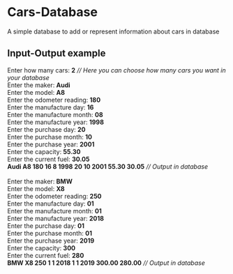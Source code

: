 # Cars-Database
A simple database to add or represent information about cars in database

## Input-Output example 
Enter how many cars: **2**                            *// Here you can choose how many cars you want in your database*  
Enter the maker: **Audi**  
Enter the model: **A8**  
Enter the odometer reading: **180**  
Enter the manufacture day: **16**  
Enter the manufacture month: **08**  
Enter the manufacture year: **1998**  
Enter the purchase day: **20**  
Enter the purchase month: **10**  
Enter the purchase year: **2001**  
Enter the capacity: **55.30**  
Enter the current fuel: **30.05**  
**Audi A8 180 16 8 1998 20 10 2001 55.30 30.05**        *// Output in database*  <br>   
Enter the maker: **BMW**  
Enter the model: **X8**  
Enter the odometer reading: **250**  
Enter the manufacture day: **01**  
Enter the manufacture month: **01**  
Enter the manufacture year: **2018**  
Enter the purchase day: **01**  
Enter the purchase month: **01**  
Enter the purchase year: **2019**  
Enter the capacity: **300**  
Enter the current fuel: **280**  
**BMW X8 250 1 1 2018 1 1 2019 300.00 280.00**          *// Output in database*  
